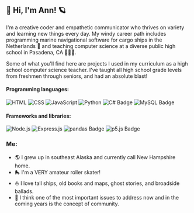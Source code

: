 ## :star2: Hi, I'm Ann! :ringed_planet:

I'm a creative coder and empathetic communicator who thrives on variety and learning new things every day. My windy career path includes programming marine navigational software for cargo ships in the Netherlands :ship: and teaching computer science at a diverse public high school in Pasadena, CA 👩🏻‍🏫.

Some of what you'll find here are projects I used in my curriculum as a high school computer science teacher. I've taught all high school grade levels from freshmen through seniors, and had an absolute blast!

#### Programming languages:
<p>
    <img alt="HTML" src="https://img.shields.io/badge/HTML-E34F26.svg?logo=html5&logoColor=white">
    <img alt="CSS" src="https://img.shields.io/badge/CSS-1572B6.svg?logo=css3&logoColor=white">
    <img alt="JavaScript" src="https://img.shields.io/badge/JavaScript-F7DF1E.svg?logo=javascript&logoColor=black">
    <img alt="Python" src="https://img.shields.io/badge/Python-14354C.svg?logo=python&logoColor=white">
    <img src="https://img.shields.io/badge/C%23-512BD4?logo=csharp&logoColor=fff&style=flat" alt="C# Badge">
    <img src="https://img.shields.io/badge/MySQL-4479A1?logo=mysql&logoColor=fff&style=flat" alt="MySQL Badge">
</p>

#### Frameworks and libraries:
<p>
    <img alt="Node.js" src="https://img.shields.io/badge/Node.js-43853D.svg?logo=node.js&logoColor=white">
    <img alt="Express.js" src="https://img.shields.io/badge/Express.js-404d59.svg?logo=express&logoColor=white">
    <img src="https://img.shields.io/badge/Pandas-150458.svg?logo=pandas&logoColor=white" alt="pandas Badge">
    <img src="https://img.shields.io/badge/p5.js-ED225D?logo=p5dotjs&logoColor=fff&style=flat" alt="p5.js Badge">
</p>

### Me:
- :earth_americas: I grew up in southeast Alaska and currently call New Hampshire home.
- :roller_skate: I'm a VERY amateur roller skater!
- :sailboat: I love tall ships, old books and maps, ghost stories, and broadside ballads.
- :busts_in_silhouette: I think one of the most important issues to address now and in the coming years is the concept of community.
